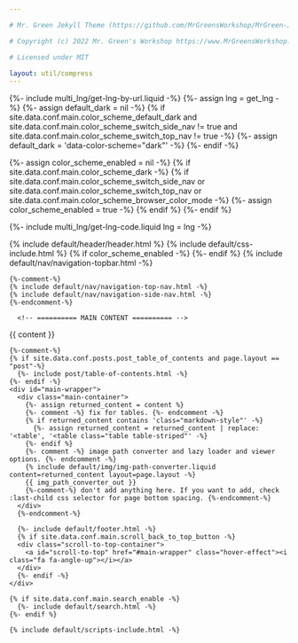 ```yaml
---

# Mr. Green Jekyll Theme (https://github.com/MrGreensWorkshop/MrGreen-JekyllTheme)

# Copyright (c) 2022 Mr. Green's Workshop https://www.MrGreensWorkshop.com

# Licensed under MIT

layout: util/compress
---
```

{%- include multi_lng/get-lng-by-url.liquid -%}
{%- assign lng = get_lng -%}
{%- assign default_dark = nil -%}
{% if site.data.conf.main.color_scheme_default_dark
and site.data.conf.main.color_scheme_switch_side_nav != true
and site.data.conf.main.color_scheme_switch_top_nav != true -%}
{%- assign default_dark = 'data-color-scheme="dark"' -%}
{%- endif -%}

{%- assign color_scheme_enabled = nil -%}
{% if site.data.conf.main.color_scheme_dark -%}
{% if site.data.conf.main.color_scheme_switch_side_nav
or site.data.conf.main.color_scheme_switch_top_nav
or site.data.conf.main.color_scheme_browser_color_mode -%}
{%- assign color_scheme_enabled = true -%}
{% endif %}
{%- endif %}

{%- include multi_lng/get-lng-code.liquid lng = lng -%}

<!DOCTYPE html>
<html lang="{{ lng_code }}">
  <head>
    {% include default/header/header.html %}
    {% include default/css-include.html %}
  </head>

  <body {{ default_dark }}  id="homeSection" class="position-relative">
    {% if color_scheme_enabled -%}
      <script src="{{ site.baseurl }}/assets/js/color-scheme-attr-init.js" data-mode="{{ site.data.conf.main.color_scheme_default_dark }}"></script>
    {%- endif %}
    {% include default/nav/navigation-topbar.html -%}

    {%-comment-%}
    {% include default/nav/navigation-top-nav.html -%}
    {% include default/nav/navigation-side-nav.html -%}
    {%-endcomment-%}
    
      <!-- ========== MAIN CONTENT ========== -->

  <main id="content" role="main">
    {{ content }}
  </main>
  <!-- ========== END MAIN CONTENT ========== -->    

    {%-comment-%}
    {% if site.data.conf.posts.post_table_of_contents and page.layout == "post"-%}
      {%- include post/table-of-contents.html -%}
    {%- endif -%}
    <div id="main-wrapper">
      <div class="main-container">
        {%- assign returned_content = content %}
        {%- comment -%} fix for tables. {%- endcomment -%}
        {% if returned_content contains 'class="markdown-style"' -%}
          {%- assign returned_content = returned_content | replace: '<table', '<table class="table table-striped"' -%}
        {%- endif %}
        {%- comment -%} image path converter and lazy loader and viewer options. {%- endcomment -%}
        {% include default/img/img-path-converter.liquid content=returned_content layout=page.layout -%}
        {{ img_path_converter_out }}
        {%-comment-%} don't add anything here. If you want to add, check :last-child css selector for page bottom spacing. {%-endcomment-%}
      </div>
      {%-endcomment-%}

      {%- include default/footer.html -%}
      {% if site.data.conf.main.scroll_back_to_top_button -%}
      <div class="scroll-to-top-container">
        <a id="scroll-to-top" href="#main-wrapper" class="hover-effect"><i class="fa fa-angle-up"></i></a>
      </div>
      {%- endif -%}
    </div>

    {% if site.data.conf.main.search_enable -%}
      {%- include default/search.html -%}
    {%- endif %}

    {% include default/scripts-include.html -%}

  </body>
</html>
